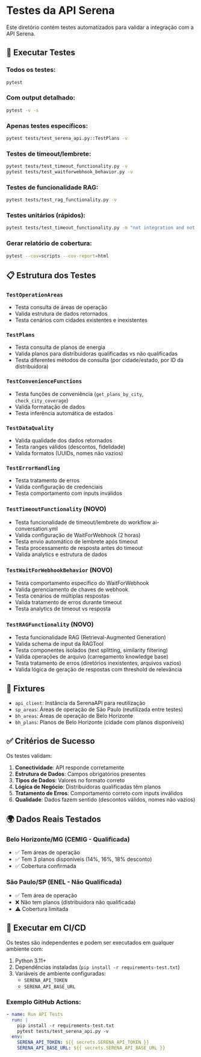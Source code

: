 # Testes da API Serena

Este diretório contém testes automatizados para validar a integração com a API Serena.

## 🧪 Executar Testes

### Todos os testes:
```bash
pytest
```

### Com output detalhado:
```bash
pytest -v -s
```

### Apenas testes específicos:
```bash
pytest tests/test_serena_api.py::TestPlans -v
```

### Testes de timeout/lembrete:
```bash
pytest tests/test_timeout_functionality.py -v
pytest tests/test_waitforwebhook_behavior.py -v
```

### Testes de funcionalidade RAG:
```bash
pytest tests/test_rag_functionality.py -v
```

### Testes unitários (rápidos):
```bash
pytest tests/test_timeout_functionality.py -m "not integration and not slow" -v
```

### Gerar relatório de cobertura:
```bash
pytest --cov=scripts --cov-report=html
```

## 📋 Estrutura dos Testes

### `TestOperationAreas`
- Testa consulta de áreas de operação
- Valida estrutura de dados retornados
- Testa cenários com cidades existentes e inexistentes

### `TestPlans`
- Testa consulta de planos de energia
- Valida planos para distribuidoras qualificadas vs não qualificadas
- Testa diferentes métodos de consulta (por cidade/estado, por ID da distribuidora)

### `TestConvenienceFunctions`
- Testa funções de conveniência (`get_plans_by_city`, `check_city_coverage`)
- Valida formatação de dados
- Testa inferência automática de estados

### `TestDataQuality`
- Valida qualidade dos dados retornados
- Testa ranges válidos (descontos, fidelidade)
- Valida formatos (UUIDs, nomes não vazios)

### `TestErrorHandling`
- Testa tratamento de erros
- Valida configuração de credenciais
- Testa comportamento com inputs inválidos

### `TestTimeoutFunctionality` (NOVO)
- Testa funcionalidade de timeout/lembrete do workflow ai-conversation.yml
- Valida configuração de WaitForWebhook (2 horas)
- Testa envio automático de lembrete após timeout
- Testa processamento de resposta antes do timeout
- Valida analytics e estrutura de dados

### `TestWaitForWebhookBehavior` (NOVO)
- Testa comportamento específico do WaitForWebhook
- Valida gerenciamento de chaves de webhook
- Testa cenários de múltiplas respostas
- Valida tratamento de erros durante timeout
- Testa analytics de timeout vs resposta

### `TestRAGFunctionality` (NOVO)
- Testa funcionalidade RAG (Retrieval-Augmented Generation)
- Valida schema de input da RAGTool
- Testa componentes isolados (text splitting, similarity filtering)
- Valida operações de arquivo (carregamento knowledge base)
- Testa tratamento de erros (diretórios inexistentes, arquivos vazios)
- Valida lógica de geração de respostas com threshold de relevância

## 🔧 Fixtures

- `api_client`: Instância da SerenaAPI para reutilização
- `sp_areas`: Áreas de operação de São Paulo (reutilizada entre testes)
- `bh_areas`: Áreas de operação de Belo Horizonte
- `bh_plans`: Planos de Belo Horizonte (cidade com planos disponíveis)

## ✅ Critérios de Sucesso

Os testes validam:

1. **Conectividade**: API responde corretamente
2. **Estrutura de Dados**: Campos obrigatórios presentes
3. **Tipos de Dados**: Valores no formato correto
4. **Lógica de Negócio**: Distribuidoras qualificadas têm planos
5. **Tratamento de Erros**: Comportamento correto com inputs inválidos
6. **Qualidade**: Dados fazem sentido (descontos válidos, nomes não vazios)

## 🌍 Dados Reais Testados

### Belo Horizonte/MG (CEMIG - Qualificada)
- ✅ Tem áreas de operação
- ✅ Tem 3 planos disponíveis (14%, 16%, 18% desconto)
- ✅ Cobertura confirmada

### São Paulo/SP (ENEL - Não Qualificada)  
- ✅ Tem área de operação
- ❌ Não tem planos (distribuidora não qualificada)
- ⚠️ Cobertura limitada

## 🚀 Executar em CI/CD

Os testes são independentes e podem ser executados em qualquer ambiente com:

1. Python 3.11+
2. Dependências instaladas (`pip install -r requirements-test.txt`)
3. Variáveis de ambiente configuradas:
   - `SERENA_API_TOKEN`
   - `SERENA_API_BASE_URL`

### Exemplo GitHub Actions:
```yaml
- name: Run API Tests
  run: |
    pip install -r requirements-test.txt
    pytest tests/test_serena_api.py -v
  env:
    SERENA_API_TOKEN: ${{ secrets.SERENA_API_TOKEN }}
    SERENA_API_BASE_URL: ${{ secrets.SERENA_API_BASE_URL }}
``` 